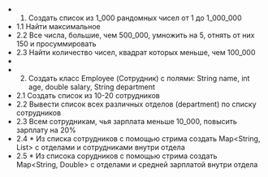    * 1. Создать список из 1_000 рандомных чисел от 1 до 1_000_000 
   * 1.1 Найти максимальное
   * 2.2 Все числа, большие, чем 500_000, умножить на 5, отнять от них 150 и просуммировать
   * 2.3 Найти количество чисел, квадрат которых меньше, чем 100_000
   * 
   * 2. Создать класс Employee (Сотрудник) с полями: String name, int age, double salary, String department
   * 2.1 Создать список из 10-20 сотрудников
   * 2.2 Вывести список всех различных отделов (department) по списку сотрудников
   * 2.3 Всем сотрудникам, чья зарплата меньше 10_000, повысить зарплату на 20%
   * 2.4 * Из списка сотрудников с помощью стрима создать Map<String, List<Employee>> с отделами и сотрудниками внутри отдела
   * 2.5 * Из списока сорудников с помощью стрима создать Map<String, Double> с отделами и средней зарплатой внутри отдела